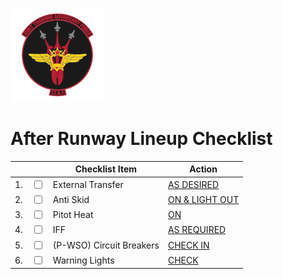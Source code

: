 ![JTAF Logo](../../../JTAF/img/Logo.png)

# **After Runway Lineup Checklist**

| | | Checklist Item | Action |
|-|-| ---------------| -------|
|1.|  <input type="checkbox">  | External Transfer | [AS DESIRED](../../../cockpit/pilot/left_console/center_section.md#external-transfer-switch) |
|2.|  <input type="checkbox">  | Anti Skid | [ON & LIGHT OUT](../../../cockpit/pilot/left_console/front_section.md#anti-skid-switch) |
|3.|  <input type="checkbox">  | Pitot Heat | [ON](../../../cockpit/pilot/right_console/front_section.md#pitot-heat-switch) |
|4.|  <input type="checkbox">  | IFF | [AS REQUIRED](../../../cockpit/pilot/right_console/center_section.md#iff-control-panel) |
|5.|  <input type="checkbox">  | (P-WSO) Circuit Breakers | [CHECK IN](../../../cockpit/pilot/right_console/wall.md#circuit-breaker-panel) |
|6.|  <input type="checkbox">  | Warning Lights | [CHECK](../../../cockpit/pilot/right_sub_panel.md#telelight-annunciator-panel) |